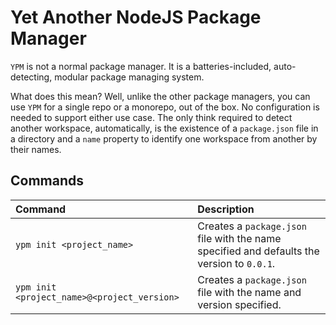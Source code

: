 # Yet Another NodeJS Package Manager

`YPM` is not a normal package manager. It is a batteries-included, auto-detecting, modular package managing system.

What does this mean? Well, unlike the other package managers, you can use `YPM` for a single repo or a monorepo, out of the box. No configuration is needed to support either use case. The only think required to detect another workspace, automatically, is the existence of a `package.json` file in a directory and a `name` property to identify one workspace from another by their names.

## Commands

| Command                                     | Description                                                                                |
| :------------------------------------------ | :----------------------------------------------------------------------------------------- |
| `ypm init <project_name>`                   | Creates a `package.json` file with the name specified and defaults the version to `0.0.1`. |
| `ypm init <project_name>@<project_version>` | Creates a `package.json` file with the name and version specified.                         |
